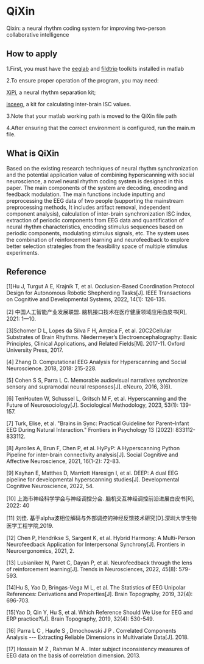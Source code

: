 # QiXin
Qixin: a neural rhythm coding system for improving two-person collaborative intelligence
## How to apply

  1.First, you must have the [eeglab](https://sccn.ucsd.edu/eeglab/download.php) and [fildtrip](https://www.fieldtriptoolbox.org/download/) toolkits installed in matlab
  
  2.To ensure proper operation of the program, you may need:
  
  [XiPi](https://github.com/ShiangHu/Xi-Pi), a neural rhythm separation kit;
  
  [isceeg](https://www.youtube.com/watch?v=DEo-rw2TeAU), a kit for calculating inter-brain ISC values.
  
  3.Note that your matlab working path is moved to the QiXin file path
  
  4.After ensuring that the correct environment is configured, run the main.m file.
  
## What is QiXin

  Based on the existing research techniques of neural rhythm synchronization and the potential application value of combining hyperscanning with social neuroscience, a novel neural rhythm coding system is designed in this paper. The main components of the system are decoding, encoding and feedback modulation. The main functions include inputting and preprocessing the EEG data of two people (supporting the mainstream preprocessing methods, It includes artifact removal, independent component analysis), calculation of inter-brain synchronization ISC index, extraction of periodic components from EEG data and quantification of neural rhythm characteristics, encoding stimulus sequences based on periodic components, modulating stimulus signals, etc. The system uses the combination of reinforcement learning and neurofeedback to explore better selection strategies from the feasibility space of multiple stimulus experiments. 
  
## Reference

  [1]Hu J, Turgut A E, Krajník T, et al. Occlusion-Based Coordination Protocol Design for Autonomous Robotic Shepherding Tasks[J]. IEEE Transactions on Cognitive and Developmental Systems, 2022, 14(1): 126-135.
  
  [2] 中国人工智能产业发展联盟. 脑机接口技术在医疗健康领域应用白皮书[R], 2021: 1—10.
  
  [3]Schomer D L, Lopes da Silva F H, Amzica F, et al. 20C2Cellular Substrates of Brain Rhythms. Niedermeyer’s Electroencephalography: Basic Principles, Clinical Applications, and Related Fields[M]. 2017-11. Oxford University Press, 2017.
  
  [4] Zhang D. Computational EEG Analysis for Hyperscanning and Social Neuroscience. 2018, 2018: 215-228.
  
  [5] Cohen S S, Parra L C. Memorable audiovisual narratives synchronize sensory and supramodal neural responses[J]. eNeuro, 2016, 3(6).
  
  [6] TenHouten W, Schussel L, Gritsch M F, et al. Hyperscanning and the Future of Neurosociology[J]. Sociological Methodology, 2023, 53(1): 139-157.
  
  [7] Turk, Elise, et al. "Brains in Sync: Practical Guideline for Parent–Infant EEG During Natural Interaction." Frontiers in Psychology 13 (2022): 833112-833112.
  
  [8] Ayrolles A, Brun F, Chen P, et al. HyPyP: A Hyperscanning Python Pipeline for inter-brain connectivity analysis[J]. Social Cognitive and Affective Neuroscience, 2021, 16(1-2): 72-83.
  
  [9] Kayhan E, Matthes D, Marriott Haresign I, et al. DEEP: A dual EEG pipeline for developmental hyperscanning studies[J]. Developmental Cognitive Neuroscience, 2022, 54. 
  
  [10] 上海市神经科学学会与神经调控分会. 脑机交互神经调控前沿进展白皮书[R], 2022: 40
  
  [11] 刘佳. 基于alpha波相位解码与外部调控的神经反馈技术研究[D].深圳大学生物医学工程学院,2019.
  
  [12] Chen P, Hendrikse S, Sargent K, et al. Hybrid Harmony: A Multi-Person Neurofeedback Application for Interpersonal Synchrony[J]. Frontiers in Neuroergonomics, 2021, 2.
  
  [13] Lubianiker N, Paret C, Dayan P, et al. Neurofeedback through the lens of reinforcement learning[J]. Trends in Neurosciences, 2022, 45(8): 579-593.
  
  [14]Hu S, Yao D, Bringas-Vega M L, et al. The Statistics of EEG Unipolar References: Derivations and Properties[J]. Brain Topography, 2019, 32(4): 696-703.
  
  [15]Yao D, Qin Y, Hu S, et al. Which Reference Should We Use for EEG and ERP practice?[J]. Brain Topography, 2019, 32(4): 530-549.
  
  [16] Parra L C ,  Haufe S ,  Dmochowski J P . Correlated Components Analysis --- Extracting Reliable Dimensions in Multivariate Data[J].  2018.
  
  [17] Hossain M Z , Rahman M A . Inter subject inconsistency measures of EEG data on the basis of correlation dimension. 2013.
